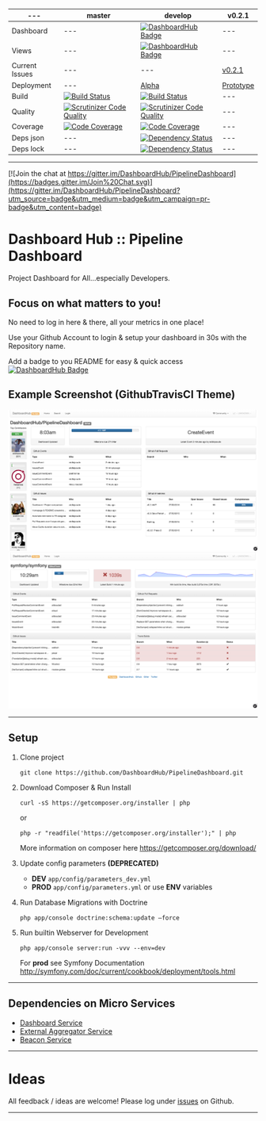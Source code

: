 | --- | master | develop | v0.2.1 |
| --- | ------ | ------- | ---- |
| Dashboard | --- | [![DashboardHub Badge](http://dashboardhub.io/badge/5505d755493564.48070216 "DashboardHub Badge")](http://dashboardhub.io/d/5505d755493564.48070216) | --- |
| Views | --- | [![DashboardHub Badge](http://dashboardhub.io/badge/views/5505d755493564.48070216 "DashboardHub Badge")](http://dashboardhub.io/d/5505d755493564.48070216) | --- |
| Current Issues | --- | --- | [v0.2.1](https://github.com/DashboardHub/PipelineDashboard/issues?q=is%3Aopen+is%3Aissue+milestone%3A%22v0.2.1%3A+ySlow+Beacon+Prototype%22) |
| Deployment | --- | [Alpha](http://alpha.dashboardhub.io) | [Prototype](http://prototype.dashboardhub.io) |
| Build | [![Build Status](https://travis-ci.org/DashboardHub/PipelineDashboard.svg?branch=master)](https://travis-ci.org/DashboardHub/PipelineDashboard) | [![Build Status](https://travis-ci.org/DashboardHub/PipelineDashboard.svg?branch=develop)](https://travis-ci.org/DashboardHub/PipelineDashboard) | --- |
| Quality | [![Scrutinizer Code Quality](https://scrutinizer-ci.com/g/DashboardHub/PipelineDashboard/badges/quality-score.png?b=master)](https://scrutinizer-ci.com/g/DashboardHub/PipelineDashboard/?branch=master) | [![Scrutinizer Code Quality](https://scrutinizer-ci.com/g/DashboardHub/PipelineDashboard/badges/quality-score.png?b=develop)](https://scrutinizer-ci.com/g/DashboardHub/PipelineDashboard/?branch=develop) | --- |
| Coverage | [![Code Coverage](https://scrutinizer-ci.com/g/DashboardHub/PipelineDashboard/badges/coverage.png?b=master)](https://scrutinizer-ci.com/g/DashboardHub/PipelineDashboard/?branch=master) | [![Code Coverage](https://scrutinizer-ci.com/g/DashboardHub/PipelineDashboard/badges/coverage.png?b=develop)](https://scrutinizer-ci.com/g/DashboardHub/PipelineDashboard/?branch=develop) | --- |
| Deps json | --- | [![Dependency Status](https://www.versioneye.com/user/projects/54f2fad64f3108d1fa0008b1/badge.svg?style=flat)](https://www.versioneye.com/user/projects/54f2fad64f3108d1fa0008b1) | --- |
| Deps lock | --- | [![Dependency Status](https://www.versioneye.com/user/projects/54f2fadb4f31083e1b00072d/badge.svg?style=flat)](https://www.versioneye.com/user/projects/54f2fadb4f31083e1b00072d) | --- |

---

[![Join the chat at https://gitter.im/DashboardHub/PipelineDashboard](https://badges.gitter.im/Join%20Chat.svg)](https://gitter.im/DashboardHub/PipelineDashboard?utm_source=badge&utm_medium=badge&utm_campaign=pr-badge&utm_content=badge)

# Dashboard Hub :: Pipeline Dashboard

Project Dashboard for All...especially Developers. 

## Focus on what matters to you!

No need to log in here & there, all your metrics in one place!

Use your Github Account to login & setup your dashboard in 30s with the Repository name.

Add a badge to you README for easy & quick access [![DashboardHub Badge](http://dashboardhub.io/badge/5505d755493564.48070216 "DashboardHub Badge")](http://dashboardhub.io/d/5505d755493564.48070216)

## Example Screenshot (GithubTravisCI Theme)

![DashboardHub Screenshot of Github Theme](/doc/screenshot/Github.png "DashboardHub Screenshot of Github Theme")
![DashboardHub Screenshot of GithubTravis Theme](/doc/screenshot/GithubTravisCI.png "DashboardHub Screenshot of GithubTravis Theme")

---

## Setup

1. Clone project

   ```
   git clone https://github.com/DashboardHub/PipelineDashboard.git
   ```

2. Download Composer & Run Install

   ```
   curl -sS https://getcomposer.org/installer | php
   ```
   or
   ```
   php -r "readfile('https://getcomposer.org/installer');" | php
   ```

   More information on composer here https://getcomposer.org/download/

3. Update config parameters **(DEPRECATED)**
   * **DEV** `app/config/parameters_dev.yml`
   * **PROD** `app/config/parameters.yml` 
        or use **ENV** variables

4. Run Database Migrations with Doctrine

   ```
   php app/console doctrine:schema:update —force
   ```

5. Run builtin Webserver for Development

   ```
   php app/console server:run -vvv --env=dev
   ```

   For **prod** see Symfony Documentation http://symfony.com/doc/current/cookbook/deployment/tools.html

---

## Dependencies on Micro Services

* [Dashboard Service](https://github.com/DashboardHub/DashboardService)
* [External Aggregator Service](https://github.com/DashboardHub/ExternalServiceAggregator)
* [Beacon Service](https://github.com/DashboardHub/BeaconService)

---

# Ideas

All feedback / ideas are welcome! Please log under [issues](https://github.com/DashboardHub/PipelineDashboard/issues) on Github.

---
